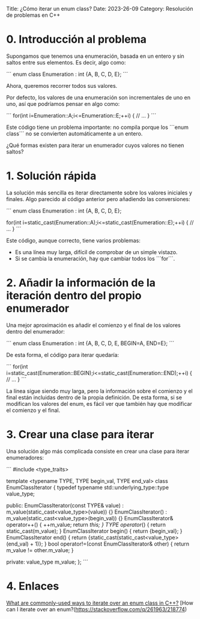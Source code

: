 Title: ¿Cómo iterar un enum class?
Date: 2023-26-09
Category: Resolución de problemas en C++


# 0. Introducción al problema

Supongamos que tenemos una enumeración, basada en un entero y sin saltos entre sus elementos. 
Es decir, algo como: 

´´´
enum class Enumeration : int {A, B, C, D, E};
´´´

Ahora, queremos recorrer todos sus valores.

Por defecto, los valores de una enumeración son incrementales de uno en uno, así que podríamos pensar en algo como:

´´´
for(int i=Enumeration::A;i<=Enumeration::E;++i) {
  // ...
}
´´´

Este código tiene un problema importante: 
no compila porque los ´´´enum class´´´ no se convierten automáticamente a un entero. 

¿Qué formas existen para iterar un enumerador cuyos valores no tienen saltos?


# 1. Solución rápida


La solución más sencilla es iterar directamente sobre los valores iniciales y finales.
Algo parecido al código anterior pero añadiendo las conversiones:

´´´
enum class Enumeration : int {A, B, C, D, E};

for(int i=static_cast<int>(Enumeration::A);i<=static_cast<int>(Enumeration::E);++i) {
  // ...
}
´´´

Este código, aunque correcto, tiene varios problemas:

- Es una línea muy larga, difícil de comprobar de un simple vistazo.
- Si se cambia la enumeración, hay que cambiar todos los ´´´for´´´.


# 2. Añadir la información de la iteración dentro del propio enumerador

Una mejor aproximación es añadir el comienzo y el final de los valores dentro del enumerador:

´´´
enum class Enumeration : int {A, B, C, D, E, BEGIN=A, END=E};
´´´

De esta forma, el código para iterar quedaría:

´´´
for(int i=static_cast<int>(Enumeration::BEGIN);i<=static_cast<int>(Enumeration::END);++i) {
  // ...
}
´´´

La línea sigue siendo muy larga, pero la información sobre el comienzo y el final están incluidas dentro de la propia definición.
De esta forma, si se modifican los valores del enum, es fácil ver que también hay que modificar el comienzo y el final.


# 3. Crear una clase para iterar

Una solución algo más complicada consiste en crear una clase para iterar enumeradores:

´´´
#include <type_traits>


template <typename TYPE, TYPE begin_val, TYPE end_val>
class EnumClassIterator {
  typedef typename std::underlying_type<TYPE>::type value_type;

 public:
  EnumClassIterator(const TYPE& value)
      : m_value(static_cast<value_type>(value)) {}
  EnumClassIterator() : m_value(static_cast<value_type>(begin_val)) {}
  EnumClassIterator& operator++() {
    ++m_value;
    return *this;
  }
  TYPE operator*() { return static_cast<TYPE>(m_value); }
  EnumClassIterator begin() { return {begin_val}; }
  EnumClassIterator end() {
    return {static_cast<TYPE>(static_cast<value_type>(end_val) + 1)};
  }
  bool operator!=(const EnumClassIterator& other) {
    return m_value != other.m_value;
  }

 private:
  value_type m_value;
};
´´´


# 4. Enlaces

[What are commonly-used ways to iterate over an enum class in C++?](https://stackoverflow.com/q/69762598/218774)
[How can I iterate over an enum?(https://stackoverflow.com/q/261963/218774)